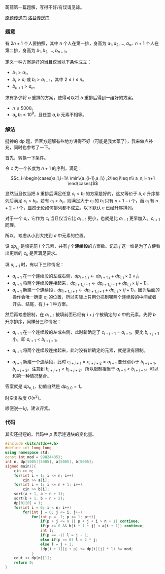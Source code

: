 蒟蒻第一篇题解，写得不好/有误请见谅。

[原题传送门](https://atcoder.jp/contests/abc313/tasks/abc313_h)
[洛谷传送门](https://www.luogu.com.cn/problem/AT_abc313_h)

### 题意

有 $2n+1$ 个人要拍照，其中 $n$ 个人在第一排，身高为 $a_1,a_2,...,a_n$，$n+1$ 个人在第二排，身高为 $b_1,b_2,...,b_{n+1}$。

定义一种方案是好的当且仅当以下条件成立：

* $b_1>a_1$。
* $b_i>a_i$ 或 $b_i>a_{i-1}$，其中 $2\le i\le n$。
* $b_{n+1}>a_n$。

求有多少将 $a$ 重排的方案，使得可以将 $b$ 重排后得到一组好的方案。

* $n\le5000$。
* $a_i,b_i\leq10^9$，且任意 $a,b$ 元素不相等。

### 解法

挺神的 dp 题，但官方题解有些地方讲得不好（可能是我太菜了），我来做点补充，同时也参考了一下。

首先，转换一下条件。

令 $c$ 为一个长度为 $n+1$ 的序列，满足：

$$c_i=\begin{cases}a_1,i=1\\
\min\{a_{i-1},a_i\} ,2\leq i\leq n\\
a_n,i=n+1
\end{cases}$$

显然当且仅当把 $b$ 重排后满足任意 $c_i<b_i$ 的方案是好的，这又等价于 $b,c$ 升序排列后满足 $c_i<b_i$。若有 $c_i>b_i$，则满足大于 $c_i$ 的 $b_i$ 只有 $n+1-i$ 个，而 $c_i$ 有 $n+2-i$ 个，显然无论如何排列都不成立。以下默认 $c$ 已经升序排列。

对于一个 $a_i$，它作为 $c_i$ 当且仅当它比 $a_{i-1}$ 更小，也就是比 $a_{i-1}$ 更早加入。$c_{i+1}$ 同理。

所以，考虑从小到大找到 $a$ 中元素的位置。

设 $dp_{i,j}$ 是填完前 $i$ 个元素，共有 $j$ 个**连续段**的方案数。记录 $j$ 这一维是为了方便看出更新的 $c_k$ 是否满足要求。

填 $a_{i+1}$ 时，有以下三种情况：

* $a_{i+1}$ 在一个连续段的左或右侧，$dp_{i+1,j}\leftarrow  dp_{i+1,j}+dp_{i,j}\times 2\times j$。
* $a_{i+1}$ 将两个连续段连接起来，$dp_{i+1,j-1}\leftarrow dp_{i+1,j-1}+dp_{i,j}\times (j-1)$。
* $a_{i+1}$ 新建一个连续段，$dp_{i+1,j+1}\leftarrow dp_{i+1,j+1}+dp_{i,j}\times (j+1)$。因为后面的操作会唯一确定 $a_i$ 的位置，所以实际上只用分插到哪两个连续段的中间或者开头、结尾，有 $j+1$ 种方案。

然后再考虑限制，在 $a_{i+1}$ 被填前面已经有 $i+j$ 个被确定的 $c$ 中的元素。先将 $b$ 升序排序，同样分三种情况：

* $a_{i+1}$ 在一个连续段的左或右侧，此时新确定了 $c_{i+j+1}=a_{i+1}$，要比 $b_{i+j+1}$ 小，即 $a_{i+1}<b_{i+j+1}$。

* $a_{i+1}$ 将两个连续段连接起来，此时没有新确定的元素，就是没有限制。

* $a_{i+1}$ 新建一个连续段，此时 $c_{i+j+1}=c_{i+j+2}=a_{i+1}$ 要分别小于 $b_{i+j+1},b_{i+j+2}$。注意到 $b_{i+j+1}<b_{i+j+2}$，所以限制相当于 $a_{i+1}<b_{i+j+1}$。可以和第一种情况整合。

答案就是 $dp_{n,1}$，初值自然是 $dp_{0,0}=1$。

时空复杂度 $O(n^2)$。

顺便说一句，建议评紫。

### 代码
其实还挺短的。代码中 $p$ 表示连通块的变化量。
```cpp
#include <bits/stdc++.h>
#define int long long
using namespace std;
const int mod = 998244353;
int n, dp[5005][5005], a[5005], b[5005];
signed main(){
    cin >> n;
    for(int i = 1; i <= n; i++)
    	cin >> a[i];
    for(int i = 1; i <= n + 1; i++)
    	cin >> b[i]; 
    sort(a + 1, a + n + 1);
    sort(b + 1, b + n + 2);
    dp[0][0] = 1;
    for(int i = 0; i < n; i++)
    	for(int j = 0; j <= i; j++)
			for(int p = -1; p <= 1; p++){
				if(p + j <= 0 || p + j + i > n + 1) continue;
				if(p >= 0 && b[i + 1 + j] < a[i + 1]) continue;
				int l;
				if(p == -1) l = j - 1;
				else if(p == 0) l = 2 * j;
				else l = j + 1;
				(dp[i + 1][j + p] += dp[i][j] * l) %= mod;
			}
    cout << dp[n][1];
    return 0;
}
```